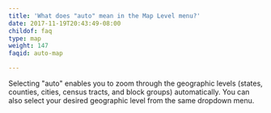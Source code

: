```yaml
---
title: 'What does "auto" mean in the Map Level menu?'
date: 2017-11-19T20:43:49-08:00
childof: faq
type: map
weight: 147
faqid: auto-map

---
```

Selecting "auto" enables you to zoom through the geographic levels (states, counties, cities, census tracts, and block groups) automatically. You can also select your desired geographic level from the same dropdown menu.